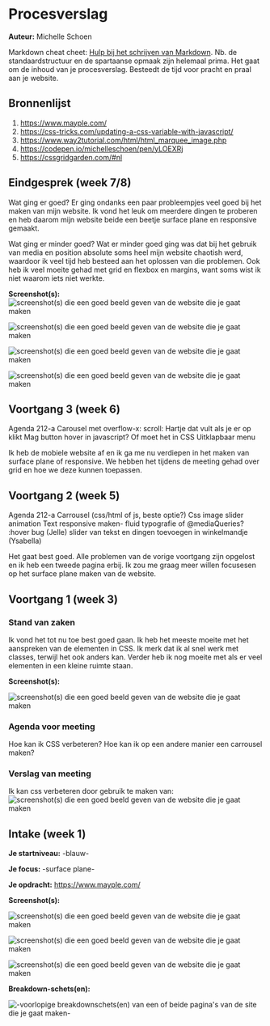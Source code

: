 # Procesverslag
**Auteur:** Michelle Schoen

Markdown cheat cheet: [Hulp bij het schrijven van Markdown](https://github.com/adam-p/markdown-here/wiki/Markdown-Cheatsheet). Nb. de standaardstructuur en de spartaanse opmaak zijn helemaal prima. Het gaat om de inhoud van je procesverslag. Besteedt de tijd voor pracht en praal aan je website.



## Bronnenlijst
1. https://www.mayple.com/
2. https://css-tricks.com/updating-a-css-variable-with-javascript/
3. https://www.way2tutorial.com/html/html_marquee_image.php
4. https://codepen.io/michelleschoen/pen/yLOEXRj
5. https://cssgridgarden.com/#nl




## Eindgesprek (week 7/8)

Wat ging er goed?
Er ging ondanks een paar probleempjes veel goed bij het maken van mijn website. Ik vond het leuk om meerdere dingen te proberen en heb daarom mijn website beide een beetje surface plane en responsive gemaakt. 

Wat ging er minder goed?
Wat er minder goed ging was dat bij het gebruik van media en position absolute soms heel mijn website chaotish werd, waardoor ik veel tijd heb besteed aan het oplossen van die problemen. Ook heb ik veel moeite gehad met grid en flexbox en margins, want soms wist ik niet waarom iets niet werkte. 

**Screenshot(s):**
![screenshot(s) die een goed beeld geven van de website die je gaat maken](images/eindresultaat1.png)

![screenshot(s) die een goed beeld geven van de website die je gaat maken](images/eindresultaat2.png)

![screenshot(s) die een goed beeld geven van de website die je gaat maken](images/eindresultaat3.png)

![screenshot(s) die een goed beeld geven van de website die je gaat maken](images/eindresultaat4.png)



## Voortgang 3 (week 6)

Agenda 212-a
Carousel met overflow-x: scroll: 
Hartje dat vult als je er op klikt 
Mag button hover in javascript? Of moet het in CSS
Uitklapbaar menu

Ik heb de mobiele website af en ik ga me nu verdiepen in het maken van surface plane of responsive. We hebben het tijdens de meeting gehad over grid en hoe we deze kunnen toepassen. 



## Voortgang 2 (week 5)

Agenda 212-a
Carrousel (css/html of js, beste optie?) 
Css image slider animation 
Text responsive maken- fluid typografie of @mediaQueries? 
:hover bug (Jelle)
slider van tekst en dingen toevoegen in winkelmandje (Ysabella)

Het gaat best goed. Alle problemen van de vorige voortgang zijn opgelost en ik heb een tweede pagina erbij. Ik zou me graag meer willen focusesen op het surface plane maken van de website. 



## Voortgang 1 (week 3)

### Stand van zaken

Ik vond het tot nu toe best goed gaan. Ik heb het meeste moeite met het aanspreken van de elementen in CSS. Ik merk dat ik al snel werk met classes, terwijl het ook anders kan. Verder heb ik nog moeite met als er veel elementen in een kleine ruimte staan. 

**Screenshot(s):**

![screenshot(s) die een goed beeld geven van de website die je gaat maken](images/img4.png)


### Agenda voor meeting

Hoe kan ik CSS verbeteren?
Hoe kan ik op een andere manier een carrousel maken?

### Verslag van meeting

Ik kan css verbeteren door gebruik te maken van:
![screenshot(s) die een goed beeld geven van de website die je gaat maken](images/css.png)



## Intake (week 1)

**Je startniveau:** -blauw-

**Je focus:** -surface plane-

**Je opdracht:** https://www.mayple.com/

**Screenshot(s):**

![screenshot(s) die een goed beeld geven van de website die je gaat maken](images/img1.png)

![screenshot(s) die een goed beeld geven van de website die je gaat maken](images/img2.png)

![screenshot(s) die een goed beeld geven van de website die je gaat maken](images/img3.png)


**Breakdown-schets(en):**

![-voorlopige breakdownschets(en) van een of beide pagina's van de site die je gaat maken-](images/breakdownschets.png)
